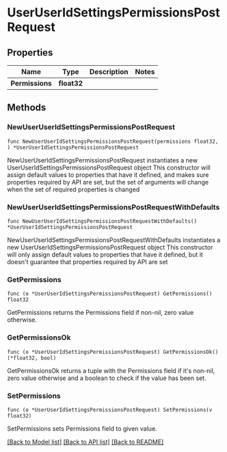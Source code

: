 # UserUserIdSettingsPermissionsPostRequest

## Properties

Name | Type | Description | Notes
------------ | ------------- | ------------- | -------------
**Permissions** | **float32** |  | 

## Methods

### NewUserUserIdSettingsPermissionsPostRequest

`func NewUserUserIdSettingsPermissionsPostRequest(permissions float32, ) *UserUserIdSettingsPermissionsPostRequest`

NewUserUserIdSettingsPermissionsPostRequest instantiates a new UserUserIdSettingsPermissionsPostRequest object
This constructor will assign default values to properties that have it defined,
and makes sure properties required by API are set, but the set of arguments
will change when the set of required properties is changed

### NewUserUserIdSettingsPermissionsPostRequestWithDefaults

`func NewUserUserIdSettingsPermissionsPostRequestWithDefaults() *UserUserIdSettingsPermissionsPostRequest`

NewUserUserIdSettingsPermissionsPostRequestWithDefaults instantiates a new UserUserIdSettingsPermissionsPostRequest object
This constructor will only assign default values to properties that have it defined,
but it doesn't guarantee that properties required by API are set

### GetPermissions

`func (o *UserUserIdSettingsPermissionsPostRequest) GetPermissions() float32`

GetPermissions returns the Permissions field if non-nil, zero value otherwise.

### GetPermissionsOk

`func (o *UserUserIdSettingsPermissionsPostRequest) GetPermissionsOk() (*float32, bool)`

GetPermissionsOk returns a tuple with the Permissions field if it's non-nil, zero value otherwise
and a boolean to check if the value has been set.

### SetPermissions

`func (o *UserUserIdSettingsPermissionsPostRequest) SetPermissions(v float32)`

SetPermissions sets Permissions field to given value.



[[Back to Model list]](../README.md#documentation-for-models) [[Back to API list]](../README.md#documentation-for-api-endpoints) [[Back to README]](../README.md)


